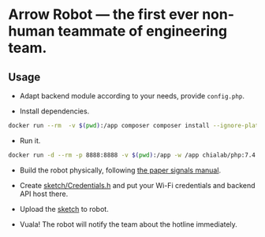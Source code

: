 # Arrow Robot — the first ever non-human teammate of engineering team.

## Usage
* Adapt backend module according to your needs, provide `config.php`.

* Install dependencies.
```bash
docker run --rm  -v $(pwd):/app composer composer install --ignore-platform-reqs
```

* Run it.
```bash
docker run -d --rm -p 8888:8888 -v $(pwd):/app -w /app chialab/php:7.4 php -S 0.0.0.0:8888
```

* Build the robot physically, following [the paper signals manual](https://papersignals.withgoogle.com/).

* Create [sketch/Credentials.h](/sketch/Credentials.h) and put your Wi-Fi credentials and backend API host there.

* Upload the [sketch](/sketch) to robot.

* Vuala! The robot will notify the team about the hotline immediately.
